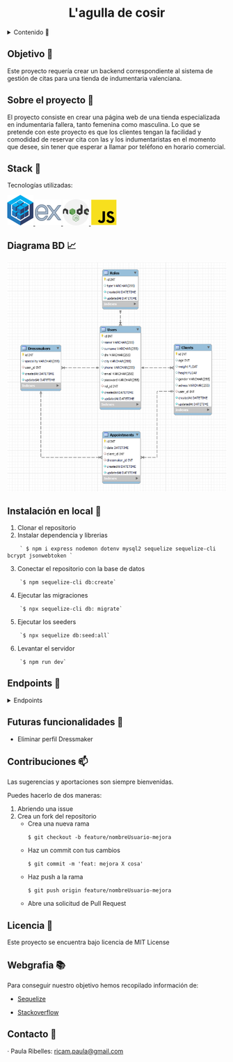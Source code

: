 <h1 align="center"> L'agulla de cosir </h1>

<details>
  <summary>Contenido 📝</summary>
  <ol>
    <li><a href="#objetivo">Objetivo</a></li>
    <li><a href="#sobre-el-proyecto">Sobre el proyecto</a></li>
    <li><a href="#stack">Stack</a></li>
    <li><a href="#diagrama-bd">Diagrama</a></li>
    <li><a href="#instalación-en-local">Instalación</a></li>
    <li><a href="#endpoints">Endpoints</a></li>
    <li><a href="#futuras-funcionalidades">Futuras funcionalidades</a></li>
    <li><a href="#contribuciones">Contribuciones</a></li>
    <li><a href="#licencia">Licencia</a></li>
    <li><a href="#webgrafia">Webgrafia</a></li>
    <li><a href="#contacto">Contacto</a></li>
  </ol>
</details>

## Objetivo :dart:
Este proyecto requería crear un backend correspondiente al sistema de gestión de citas para una tienda de indumentaria valenciana.


## Sobre el proyecto :file_folder:
El proyecto consiste en crear una página web de una tienda especializada en indumentaria fallera, tanto femenina como masculina.
Lo que se pretende con este proyecto es que los clientes tengan la facilidad y comodidad de reservar cita con las y los indumentaristas en el momento que desee, sin tener que esperar a llamar por teléfono en horario comercial. 

## Stack :paperclip:
Tecnologías utilizadas:
<div>
<a href="https://sequelize.org//">
    <img src= "./img/sequelize-logo.png" width="60"/>
</a>
<a href="https://www.expressjs.com/">
    <img src= "./img/express-js.png" width="60"/>
</a>
<a href="https://nodejs.org/es/">
    <img src= "./img/nodejs.png" width="60"/>
</a>
<a href="https://developer.mozilla.org/es/docs/Web/JavaScript">
    <img src= "./img/javascript.png" width="60"/>
</a>
 </div>


## Diagrama BD :chart_with_upwards_trend:
<img src="./img/diagrama-BBDD-tablas.png"/>

## Instalación en local :electric_plug:
1. Clonar el repositorio
2. Instalar dependencia y librerias
```
    ` $ npm i express nodemon dotenv mysql2 sequelize sequelize-cli bcrypt jsonwebtoken `
```
3. Conectar el repositorio con la base de datos 
```
    `$ npm sequelize-cli db:create`
```
4.  Ejecutar las migraciones
```
    `$ npx sequelize-cli db: migrate`
```
5.  Ejecutar los seeders 
```
    `$ npx sequelize db:seed:all`
```
6.  Levantar el servidor
```
    `$ npm run dev` 
```

## Endpoints :pushpin:
<details>
<summary>Endpoints</summary>

- AUTH
    - REGISTER

            POST localhost:5000/auth/register
        body:
        ``` js
            {
                "name": "Alberto",
                "surname": "López",
                "DNI": "11111111A",
                "city": "València",
                "email": "alberto@alberto.com",
                "phone": "66666666",
                "password": "123456",
                ,
            }
        ```

    - LOGIN

            POST localhost:5000/auth/login
        body:
        ``` js
            {
                "user": "Alberto",
                "email": "alberto@alberto.com",
                "password": "123456"
            }
        ```

- USER 

    - PROFILE  
            GET localhost:5000/user/profile

    - UPDATE PROFILE 
            PUT localhost:5000/user/update
        body:
        ``` js
            {
            "name": "Alberto",
            "surname": "López",
            "city": "València",
            "phone": "66666667",
            "email": "alberto@alberto.com",
            }
        ``` 
    - DELETE PROFILE
            DELETE localhost:5000/user/delete/:id

- APPOINTMENT

    - CREATE APPOINTMENTS 
            POST localhost:5000/appointment/create
        body:
        ``` js
            {
            "date": "2023-03-06 12:00:00",
            "dressmaker_id": 1,
            "client_id": 3,
            }
        ``` 

    - UPDATE APPOINTMENTS  
            PUT localhost:5000/appointment/update:id
        body:
        ``` js
            {
            "date": "2023-03-20 14:00:00",
            "dressmaker_id": 1,
            }
        ``` 
    - DELETE APPOINTMENT
            GET localhost:5000/appointment/delete/:id

    - CLIENT APPOINTMENT
            GET localhost:5000/appointment/getClient

    - DRESSMAKER APPOINTMENT
            GET localhost:5000/appointment/getDressmaker

    - ALL APPOINTMENT
            GET localhost:5000/appointment/getAll

- ADMIN

    - CREATE DRESSMAKER 
            POST localhost:5000/admin/createDressmaker
        body:
        ``` js
            {
            "speciality": "traje huertana",
            "image_url": "http://imagen_dressmaker_traje_huertana",
            "user_id": 9,
            }
        ``
</details>

## Futuras funcionalidades :pencil:
-  Eliminar perfil Dressmaker  

## Contribuciones :mailbox:
Las sugerencias y aportaciones son siempre bienvenidas.  

Puedes hacerlo de dos maneras:

1. Abriendo una issue
2. Crea un fork del repositorio
    - Crea una nueva rama  
        ```
        $ git checkout -b feature/nombreUsuario-mejora
        ```
    - Haz un commit con tus cambios 
        ```
        $ git commit -m 'feat: mejora X cosa'
        ```
    - Haz push a la rama 
        ```
        $ git push origin feature/nombreUsuario-mejora
        ```
    - Abre una solicitud de Pull Request

## Licencia :scroll:
Este proyecto se encuentra bajo licencia de MIT License

## Webgrafia :books:
Para conseguir nuestro objetivo hemos recopilado información de:

- <a href="https://sequelize.org">Sequelize</a>

- <a href="https://stackoverflow.com">Stackoverflow</a>


## Contacto :email:

· Paula Ribelles: ricam.paula@gmail.com